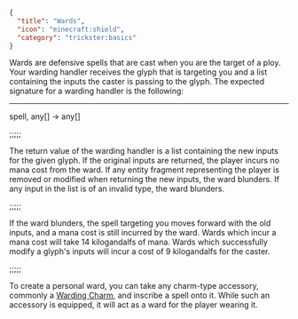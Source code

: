 ```json
{
  "title": "Wards",
  "icon": "minecraft:shield",
  "category": "trickster:basics"
}
```

Wards are defensive spells that are cast when you are the target of a ploy. 
Your warding handler receives the glyph that is targeting you and a list containing the inputs the caster is passing to the glyph. 
The expected signature for a warding handler is the following: 

---

spell, any[] -> any[]

;;;;;

The return value of the warding handler is a list containing the new inputs for the given glyph. 
If the original inputs are returned, the player incurs no mana cost from the ward. 
If any entity fragment representing the player is removed or modified when returning the new inputs, 
the ward blunders. If any input in the list is of an invalid type, the ward blunders.

;;;;;

If the ward blunders, the spell targeting you moves forward with the old inputs, and a mana cost is still incurred by the ward. 
Wards which incur a mana cost will take 14 kilogandalfs of mana. 
Wards which successfully modify a glyph's inputs will incur a cost of 9 kilogandalfs for the caster.

;;;;;

To create a personal ward, you can take any charm-type accessory, commonly a [Warding Charm](^trickster:warding_charm),
and inscribe a spell onto it.
While such an accessory is equipped, it will act as a ward for the player wearing it.